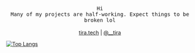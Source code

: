 <p align="center">
	<br><br>
	<samp>
		Hi
		<br>
		Many of my projects are half-working. Expect things to be broken lol
	</samp>
	<br><br>
	<a href="https://tira.tech" style="color: inherit">tira.tech</a> | <a href="https://twitter.com/__tira" style="color: inherit">@__tira</a>
</p>

[![Top Langs](https://github-readme-stats.vercel.app/api/top-langs/?username=imtira&layout=compact&theme=calm&hide=html,hack)](https://github.com/anuraghazra/github-readme-stats)
